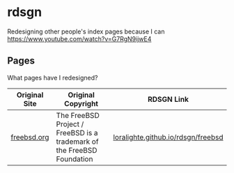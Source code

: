 # rdsgn
Redesigning other people's index pages because I can https://www.youtube.com/watch?v=G7RgN9ijwE4

## Pages
What pages have I redesigned?

| Original Site | Original Copyright | RDSGN Link |
| ------------- | ------------------ | ---------- |
| [freebsd.org](https://www.freebsd.org) | The FreeBSD Project / FreeBSD is a trademark of the FreeBSD Foundation | [loralighte.github.io/rdsgn/freebsd](https://loralighte.github.io/rdsgn/freebsd)
